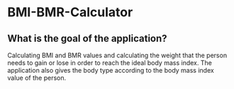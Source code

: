 # BMI-BMR-Calculator

## What is the goal of the application?

Calculating BMI and BMR values and calculating the weight that the person needs to gain or lose in order to reach the ideal body mass index. The application also gives the body type according to the body mass index value of the person.



